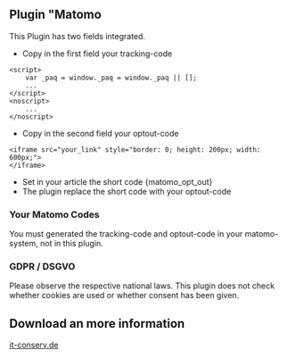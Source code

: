## Plugin "Matomo
This Plugin has two fields integrated.

* Copy in the first field your tracking-code
```
<script>
    var _paq = window._paq = window._paq || [];
    ...
</script>
<noscript>
    ...
</noscript>
```
* Copy in the second field your optout-code
```
<iframe src="your_link" style="border: 0; height: 200px; width: 600px;">
</iframe>
```

* Set in your article the short code {matomo_opt_out}
* The plugin replace the short code with your optout-code

### Your Matomo Codes
You must generated the tracking-code and optout-code in your matomo-system, not in this plugin.

### GDPR / DSGVO
Please observe the respective national laws. This plugin does not check whether cookies are used or whether consent has been given.

## Download an more information
[it-conserv.de](https://it-conserv.de/joomla/module/openhours.html)
